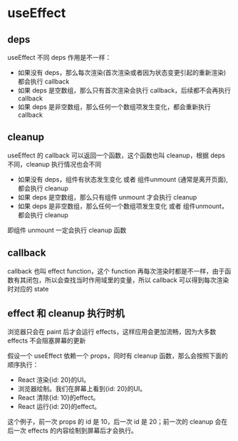 useEffect
====================

## deps

useEffect 不同 deps 作用是不一样：

+ 如果没有 deps，那么每次渲染(首次渲染或者因为状态变更引起的重新渲染)都会执行 callback
+ 如果 deps 是空数组，那么只有首次渲染会执行 callback，后续都不会再执行 callback
+ 如果 deps 是非空数组，那么任何一个数组项发生变化，都会重新执行 callback

## cleanup

useEffect 的 callback 可以返回一个函数，这个函数也叫 cleanup，根据 deps 不同，cleanup 执行情况也会不同

+ 如果没有 deps，组件有状态发生变化 或者 组件unmount (通常是离开页面), 都会执行 cleanup
+ 如果 deps 是空数组，那么只有组件 unmount 才会执行 cleanup
+ 如果 deps 是非空数组，那么任何一个数组项发生变化 或者 组件unmount，都会执行 cleanup

即组件 unmount 一定会执行 cleanup 函数

## callback

callback 也叫 effect function，这个 function 再每次渲染时都是不一样，由于函数有其闭包，所以会查找当时作用域里的变量，所以 callback 可以得到每次渲染时对应的 state

## effect 和 cleanup 执行时机

浏览器只会在 paint 后才会运行 effects，这样应用会更加流畅，因为大多数 effects 不会阻塞屏幕的更新

假设一个 useEffect 依赖一个 props，同时有 cleanup 函数，那么会按照下面的顺序执行：

+ React 渲染{id: 20}的UI。
+ 浏览器绘制。我们在屏幕上看到{id: 20}的UI。
+ React 清除{id: 10}的effect。
+ React 运行{id: 20}的effect。

这个例子，前一次 props 的 id 是 10，后一次 id 是 20；前一次的 cleanup 会在后一次 effects 的内容绘制到屏幕后才会执行。